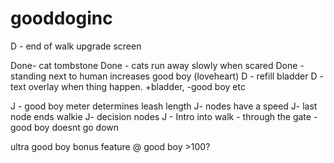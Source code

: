 # gooddoginc
D - end of walk upgrade screen

Done- cat tombstone
Done - cats run away slowly when scared
Done - standing next to human increases good boy (loveheart)
D - refill bladder
D - text overlay when thing happen. +bladder, -good boy etc

J - good boy meter determines leash length
J- nodes have a speed
J- last node ends walkie
J- decision nodes
J - Intro into walk - through the gate - good boy doesnt go down

ultra good boy bonus feature @ good boy >100?
